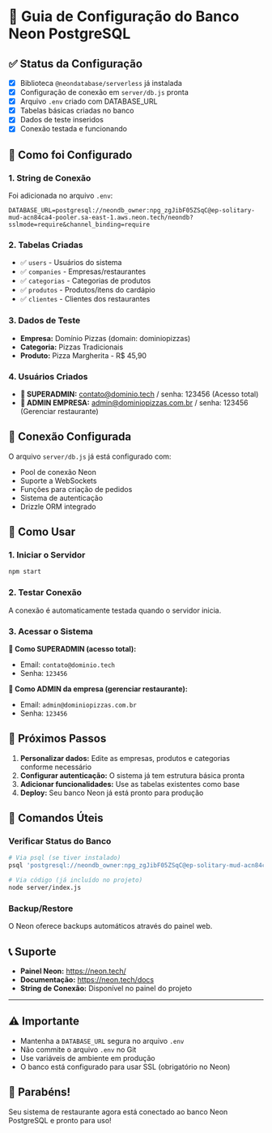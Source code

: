 # 🚀 Guia de Configuração do Banco Neon PostgreSQL

## ✅ Status da Configuração
- [x] Biblioteca `@neondatabase/serverless` já instalada
- [x] Configuração de conexão em `server/db.js` pronta  
- [x] Arquivo `.env` criado com DATABASE_URL
- [x] Tabelas básicas criadas no banco
- [x] Dados de teste inseridos
- [x] Conexão testada e funcionando

## 🔧 Como foi Configurado

### 1. String de Conexão
Foi adicionada no arquivo `.env`:
```env
DATABASE_URL=postgresql://neondb_owner:npg_zgJibF05ZSqC@ep-solitary-mud-acn84ca4-pooler.sa-east-1.aws.neon.tech/neondb?sslmode=require&channel_binding=require
```

### 2. Tabelas Criadas
- ✅ `users` - Usuários do sistema
- ✅ `companies` - Empresas/restaurantes
- ✅ `categorias` - Categorias de produtos
- ✅ `produtos` - Produtos/itens do cardápio
- ✅ `clientes` - Clientes dos restaurantes

### 3. Dados de Teste
- **Empresa:** Domínio Pizzas (domain: dominiopizzas)
- **Categoria:** Pizzas Tradicionais
- **Produto:** Pizza Margherita - R$ 45,90

### 4. Usuários Criados
- **👑 SUPERADMIN:** contato@dominio.tech / senha: 123456 (Acesso total)
- **👤 ADMIN EMPRESA:** admin@dominiopizzas.com.br / senha: 123456 (Gerenciar restaurante)

## 🔗 Conexão Configurada

O arquivo `server/db.js` já está configurado com:
- Pool de conexão Neon
- Suporte a WebSockets
- Funções para criação de pedidos
- Sistema de autenticação
- Drizzle ORM integrado

## 🚀 Como Usar

### 1. Iniciar o Servidor
```bash
npm start
```

### 2. Testar Conexão
A conexão é automaticamente testada quando o servidor inicia.

### 3. Acessar o Sistema  

**👑 Como SUPERADMIN (acesso total):**
- Email: `contato@dominio.tech`
- Senha: `123456`

**👤 Como ADMIN da empresa (gerenciar restaurante):**
- Email: `admin@dominiopizzas.com.br`
- Senha: `123456`

## 📝 Próximos Passos

1. **Personalizar dados:** Edite as empresas, produtos e categorias conforme necessário
2. **Configurar autenticação:** O sistema já tem estrutura básica pronta
3. **Adicionar funcionalidades:** Use as tabelas existentes como base
4. **Deploy:** Seu banco Neon já está pronto para produção

## 🔧 Comandos Úteis

### Verificar Status do Banco
```bash
# Via psql (se tiver instalado)
psql 'postgresql://neondb_owner:npg_zgJibF05ZSqC@ep-solitary-mud-acn84ca4-pooler.sa-east-1.aws.neon.tech/neondb?sslmode=require'

# Via código (já incluído no projeto)
node server/index.js
```

### Backup/Restore
O Neon oferece backups automáticos através do painel web.

## 📞 Suporte

- **Painel Neon:** https://neon.tech/
- **Documentação:** https://neon.tech/docs
- **String de Conexão:** Disponível no painel do projeto

---

## ⚠️ Importante

- Mantenha a `DATABASE_URL` segura no arquivo `.env`
- Não commite o arquivo `.env` no Git
- Use variáveis de ambiente em produção
- O banco está configurado para usar SSL (obrigatório no Neon)

## 🎉 Parabéns!

Seu sistema de restaurante agora está conectado ao banco Neon PostgreSQL e pronto para uso!
